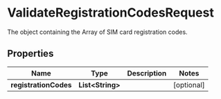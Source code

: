 

# ValidateRegistrationCodesRequest

The object containing the Array of SIM card registration codes.

## Properties

| Name | Type | Description | Notes |
|------------ | ------------- | ------------- | -------------|
|**registrationCodes** | **List&lt;String&gt;** |  |  [optional] |



